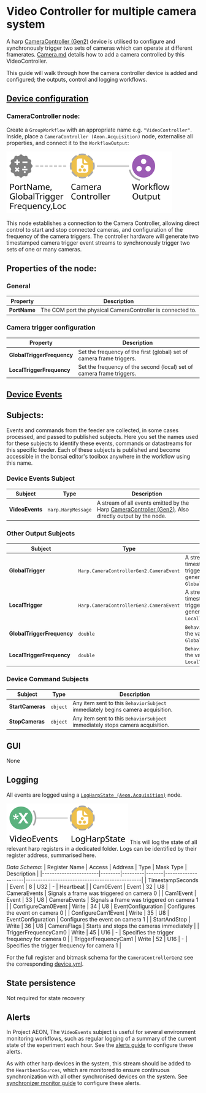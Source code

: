 # Video Controller for multiple camera system

A harp [CameraController (Gen2)](https://github.com/harp-tech/device.cameracontrollergen2) device is utilised to configure and synchronously trigger two sets of cameras which can operate at different framerates. [Camera.md](../Camera/camera.md) details how to add a camera controlled by this VideoController.

This guide will walk through how the camera controller device is added and configured; the outputs, control and logging workflows.

## <u>Device configuration</u>

### CameraController node:

Create a `GroupWorkflow` with an appropriate name e.g. `"VideoController"`. 
Inside, place a `CameraController (Aeon.Acquisition)` node, externalise all properties, and connect it to the `WorkflowOutput`:

![Aeon.Acquisition.CameraController](./Workflows/videoController.svg)

This node establishes a connection to the Camera Controller, allowing direct control to start and stop connected cameras, and configuration of the frequency of the camera triggers. The controller hardware will generate two timestamped camera trigger event streams to synchronously trigger two sets of one or many cameras. 

## **Properties of the node:**
### **General**

| **Property** | **Description**                                               |
|--------------|---------------------------------------------------------------|
| **PortName** | The COM port the physical CameraController is connected to.    |

### **Camera trigger configuration**

| **Property**              | **Description**                                                |
|---------------------------|----------------------------------------------------------------|
| **GlobalTriggerFrequency** | Set the frequency of the first (global) set of camera frame triggers. |
| **LocalTriggerFrequency**  | Set the frequency of the second (local) set of camera frame triggers. |

## <u>Device Events</u>

## **Subjects:**
Events and commands from the feeder are collected, in some cases processed, and passed to published subjects. Here you set the names used for these subjects to identify these events, commands or datastreams for this specific feeder. Each of these subjects is published and become accessible in the bonsai editor's toolbox anywhere in the workflow using this name.

### **Device Events Subject**

| **Subject**       | **Type**                           |**Description**                           |
|-------------------|------------------------------------|--------------------------------------------------------------------------------------------------------------------------|
| **VideoEvents**   | `Harp.HarpMessage`  | A stream of all events emitted by the Harp [CameraController (Gen2)](https://github.com/harp-tech/device.cameracontrollergen2). Also directly output by the node. |

### **Other Output Subjects**

| **Subject**             | **Type**                                     | **Description**                                                                                   |
|-------------------------|----------------------------------------------|---------------------------------------------------------------------------------------------------|
| **GlobalTrigger**       | `Harp.CameraControllerGen2.CameraEvent`      | A stream of timestamped camera trigger events generated at the `GlobalTriggerFrequency`.          |
| **LocalTrigger**        | `Harp.CameraControllerGen2.CameraEvent`      | A stream of timestamped camera trigger events generated at the `LocalTriggerFrequency`.           |
| **GlobalTriggerFrequency** | `double`                                 | `BehaviorSubject` to store the value of `GlobalTriggerFrequency`.                                 |
| **LocalTriggerFrequency**  | `double`                                 | `BehaviorSubject` to store the value of `LocalTriggerFrequency`.                                  |

### **Device Command Subjects**

| **Subject**       | **Type**    |**Description**                                                                     |
|-------------------|-------------|------------------------------------------------------------------------------------|
| **StartCameras**  | `object`    | Any item sent to this `BehaviorSubject` immediately begins camera  acquisition.    |
| **StopCameras**   | `object`    | Any item sent to this `BehaviorSubject` immediately stops camera acquisition.      |


## GUI
None
## Logging
All events are logged using a [`LogHarpState (Aeon.Acquisition)`](../../Logging/LogHarpState.md) node.

![Aeon.Acquisition.LogHarpState](./Workflows/logVideoEvents.svg)
This will log the state of all relevant harp registers in a dedicated folder. Logs can be identified by their register address, summarised here.

*Data Schema*:
| Register Name         | Access | Address | Type  | Mask Type          | Description                                   |
|-----------------------|--------|---------|-------|--------------------|-----------------------------------------------|
| TimestampSeconds      | Event  | 8       | U32   | -                  | Heartbeat                                     |
| Cam0Event             | Event  | 32      | U8    | CameraEvents       | Signals a frame was triggered on camera 0     |
| Cam1Event             | Event  | 33      | U8    | CameraEvents       | Signals a frame was triggered on camera 1     |
| ConfigureCam0Event    | Write  | 34      | U8    | EventConfiguration | Configures the event on camera 0              |
| ConfigureCam1Event    | Write  | 35      | U8    | EventConfiguration | Configures the event on camera 1              |
| StartAndStop          | Write  | 36      | U8    | CameraFlags        | Starts and stops the cameras immediately      |
| TriggerFrequencyCam0  | Write  | 45      | U16   | -                  | Specifies the trigger frequency for camera 0  |
| TriggerFrequencyCam1  | Write  | 52      | U16   | -                  | Specifies the trigger frequency for camera 1  |


For the full register and bitmask schema for the `CameraControllerGen2` see the corresponding [device.yml](https://github.com/harp-tech/device.cameracontrollergen2/blob/main/device.yml). 

## State persistence
Not required for state recovery
## Alerts
In Project AEON, The `VideoEvents` subject is useful for several environment monitoring workflows, such as regular logging of a summary of the current state of the experiment each hour. See the [alerts guide](../../Alerts/Alerts.md) to configure these alerts.

As with other harp devices in the system, this stream should be added to the `HeartbeatSources`, which are monitored to ensure continuous synchronization with all other synchronised devices on the system. See [synchronizer monitor guide](../../Alerts/) to configure these alerts.
